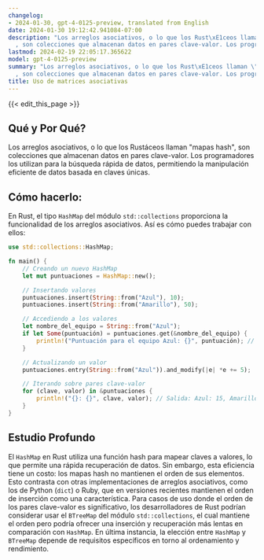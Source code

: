 ```yaml
---
changelog:
- 2024-01-30, gpt-4-0125-preview, translated from English
date: 2024-01-30 19:12:42.941084-07:00
description: "Los arreglos asociativos, o lo que los Rust\xE1ceos llaman \"mapas hash\"\
  , son colecciones que almacenan datos en pares clave-valor. Los programadores los\u2026"
lastmod: 2024-02-19 22:05:17.365622
model: gpt-4-0125-preview
summary: "Los arreglos asociativos, o lo que los Rust\xE1ceos llaman \"mapas hash\"\
  , son colecciones que almacenan datos en pares clave-valor. Los programadores los\u2026"
title: Uso de matrices asociativas
---
```


{{< edit_this_page >}}

## Qué y Por Qué?

Los arreglos asociativos, o lo que los Rustáceos llaman "mapas hash", son colecciones que almacenan datos en pares clave-valor. Los programadores los utilizan para la búsqueda rápida de datos, permitiendo la manipulación eficiente de datos basada en claves únicas.

## Cómo hacerlo:

En Rust, el tipo `HashMap` del módulo `std::collections` proporciona la funcionalidad de los arreglos asociativos. Así es cómo puedes trabajar con ellos:

```Rust
use std::collections::HashMap;

fn main() {
    // Creando un nuevo HashMap
    let mut puntuaciones = HashMap::new();

    // Insertando valores
    puntuaciones.insert(String::from("Azul"), 10);
    puntuaciones.insert(String::from("Amarillo"), 50);

    // Accediendo a los valores
    let nombre_del_equipo = String::from("Azul");
    if let Some(puntuación) = puntuaciones.get(&nombre_del_equipo) {
        println!("Puntuación para el equipo Azul: {}", puntuación); // Salida: Puntuación para el equipo Azul: 10
    }

    // Actualizando un valor
    puntuaciones.entry(String::from("Azul")).and_modify(|e| *e += 5);

    // Iterando sobre pares clave-valor
    for (clave, valor) in &puntuaciones {
        println!("{}: {}", clave, valor); // Salida: Azul: 15, Amarillo: 50
    }
}
```

## Estudio Profundo

El `HashMap` en Rust utiliza una función hash para mapear claves a valores, lo que permite una rápida recuperación de datos. Sin embargo, esta eficiencia tiene un costo: los mapas hash no mantienen el orden de sus elementos. Esto contrasta con otras implementaciones de arreglos asociativos, como los de Python (`dict`) o Ruby, que en versiones recientes mantienen el orden de inserción como una característica. Para casos de uso donde el orden de los pares clave-valor es significativo, los desarrolladores de Rust podrían considerar usar el `BTreeMap` del módulo `std::collections`, el cual mantiene el orden pero podría ofrecer una inserción y recuperación más lentas en comparación con `HashMap`. En última instancia, la elección entre `HashMap` y `BTreeMap` depende de requisitos específicos en torno al ordenamiento y rendimiento.
